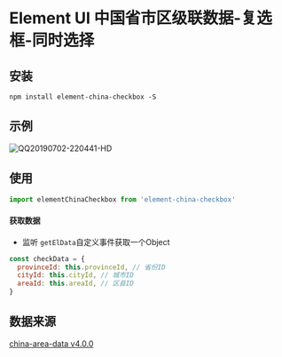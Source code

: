 # Element UI 中国省市区级联数据-复选框-同时选择

## 安装

  `npm install element-china-checkbox -S`

## 示例

![QQ20190702-220441-HD](/Users/sunkun/Desktop/Code/element-china-checkbox/QQ20190702-220441-HD.gif)


## 使用

```js
import elementChinaCheckbox from 'element-china-checkbox'
```

#### 获取数据
- 监听 `getElData`自定义事件获取一个Object

```js
const checkData = {
  provinceId: this.provinceId, // 省份ID
  cityId: this.cityId, // 城市ID
  areaId: this.areaId, // 区县ID
}
```
## 数据来源

[china-area-data v4.0.0](https://github.com/airyland/china-area-data)

